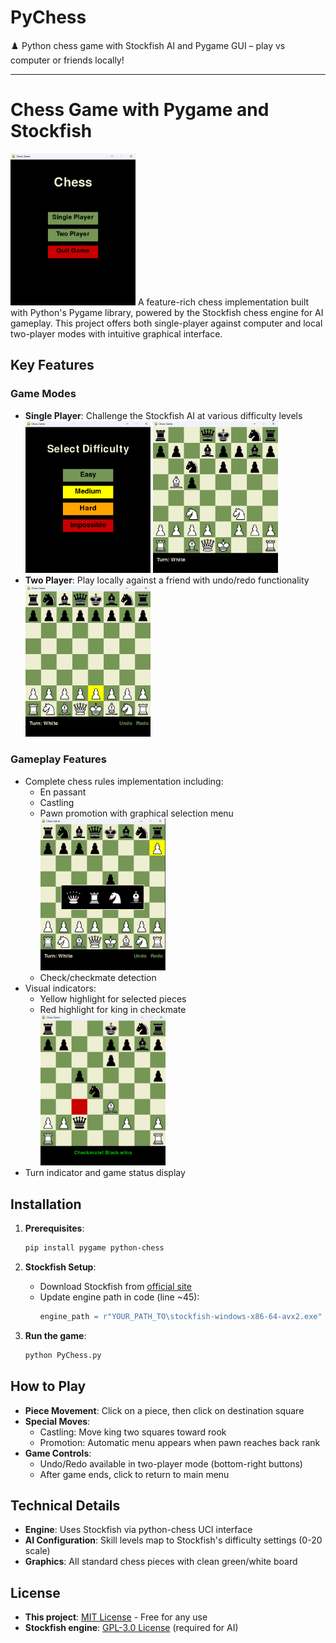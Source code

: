 # PyChess
♟️ Python chess game with Stockfish AI and Pygame GUI – play vs computer or friends locally!

---

# Chess Game with Pygame and Stockfish

<img src="screenshots/Main-menu.png" width="200">
A feature-rich chess implementation built with Python's Pygame library, powered by the Stockfish chess engine for AI gameplay. This project offers both single-player against computer and local two-player modes with intuitive graphical interface.

## Key Features

### Game Modes
- **Single Player**: Challenge the Stockfish AI at various difficulty levels  
  <img src="screenshots/Difficulty-menu.png" width="200">
  <img src="screenshots/Singleplayer.png" width="200">
- **Two Player**: Play locally against a friend with undo/redo functionality  
  <img src="screenshots/Twoplayer.png" width="200">

### Gameplay Features
- Complete chess rules implementation including:
  - En passant
  - Castling
  - Pawn promotion with graphical selection menu  
    <img src="screenshots/Pawn-promotion.png" width="200">
  - Check/checkmate detection
- Visual indicators:
  - Yellow highlight for selected pieces
  - Red highlight for king in checkmate  
    <img src="screenshots/Checkmate.png" width="200">
- Turn indicator and game status display

## Installation

1. **Prerequisites**:
   ```bash
   pip install pygame python-chess
   ```

2. **Stockfish Setup**:
   - Download Stockfish from [official site](https://stockfishchess.org/download/)
   - Update engine path in code (line ~45):
     ```python
     engine_path = r"YOUR_PATH_TO\stockfish-windows-x86-64-avx2.exe"
     ```

3. **Run the game**:
   ```bash
   python PyChess.py
   ```

## How to Play

- **Piece Movement**: Click on a piece, then click on destination square
- **Special Moves**:
  - Castling: Move king two squares toward rook
  - Promotion: Automatic menu appears when pawn reaches back rank
- **Game Controls**:
  - Undo/Redo available in two-player mode (bottom-right buttons)  
  - After game ends, click to return to main menu

## Technical Details

- **Engine**: Uses Stockfish via python-chess UCI interface
- **AI Configuration**: Skill levels map to Stockfish's difficulty settings (0-20 scale)
- **Graphics**: All standard chess pieces with clean green/white board

## License
- **This project**: [MIT License](LICENSE) - Free for any use  
- **Stockfish engine**: [GPL-3.0 License](https://stockfishchess.org/get-involved/) (required for AI)  
